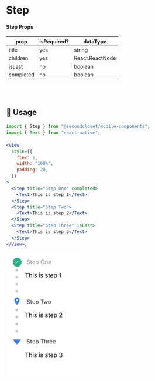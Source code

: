 # Step

#### Step Props

| prop      | isRequired? | dataType        |
| --------- | ----------- | --------------- |
| title     | yes         | string          |
| children  | yes         | React.ReactNode |
| isLast    | no          | boolean         |
| completed | no          | boolean         |

<br/>
<br/>

## 🔨 Usage

```jsx
import { Step } from "@secondcloset/mobile-components";
import { Text } from "react-native";

<View
  style={{
    flex: 1,
    width: "100%",
    padding: 20,
  }}
>
  <Step title="Step One" completed>
    <Text>This is step 1</Text>
  </Step>
  <Step title="Step Two">
    <Text>This is step 2</Text>
  </Step>
  <Step title="Step Three" isLast>
    <Text>This is step 3</Text>
  </Step>
</View>;
```

<img src="https://github.com/SecondCloset/mobile-components/blob/master/docs/images/Step/step.png?raw=true" alt="Menu" width="200">
